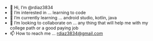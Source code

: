 - 👋 Hi, I’m @rdiaz3834
- 👀 I’m interested in ... learning to code
- 🌱 I’m currently learning ... android studio, kotlin, java
- 💞️ I’m looking to collaborate on ... any thing that will help me with my college path or a good paying job
- 📫 How to reach me ... rdiaz3834@gmail.com

<!---
rdiaz3834/rdiaz3834 is a ✨ special ✨ repository because its `README.md` (this file) appears on your GitHub profile.
You can click the Preview link to take a look at your changes.
--->
